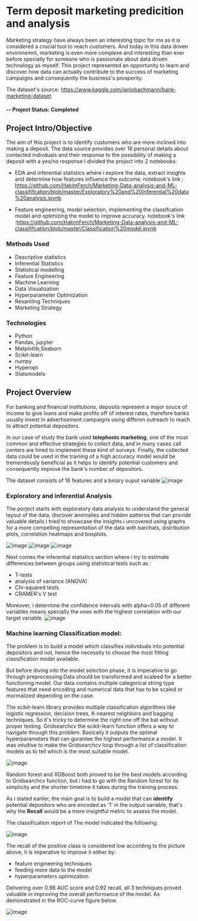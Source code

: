 # Term deposit marketing predicition and analysis
Marketing strategy have always been an interesting topic for me as it is considered a crucial tool to reach customers. And today in this data driven environemnt, marketing is even more complexe and interesting than ever before specially for someone who is passionate about data driven technology as myself.
This project represented an opportunity to learn and discover how data can actually contribute to the success of marketing campaigns and consequently the business's prosperity. 

The dataset's source: https://www.kaggle.com/janiobachmann/bank-marketing-dataset

#### -- Project Status: Completed

## Project Intro/Objective

The aim of this project is to identify customers who are more inclined into making a deposit. The data source provides over 16 personal details about contacted indivduals and their response to the possibility of making a deposit with a yes/no response
I divided the project into 2 notebooks:
* EDA and inferential statistics where i explore the data, extract insights and determine how features influence the outcome. 
notebook's link : https://github.com/HakimFerch/Marketing-Data-analysis-and-ML-classififcation/blob/master/Exploratory%20and%20Inferential%20data%20analysis.ipynb

* Feature engineering, model selection, implementing the classifcation model and optimizing the model to improve accuracy.
notebook's link :https://github.com/HakimFerch/Marketing-Data-analysis-and-ML-classififcation/blob/master/Classification%20model.ipynb

### Methods Used

* Descriptive statistics
* Inferential Statistics
* Statistical modelling
* Feature Engineering
* Machine Learning
* Data Visualization
* Hyperparameter Optimization
* Resamling Techniques
* Marketing Strategy

### Technologies

* Python
* Pandas, jupyter
* Matplotlib,Seaborn
* Scikit-learn 
* numpy
* Hyperopt
* Statsmodels

## Project Overview

For banking and financial institutions, deposits represent a major souce of income to give loans and make profits off of interest rates, therefore banks usually invest in advertisement campaigns using differen outreach to reach 
to attract potential depositors.

In our case of study the bank used **telephonic marketing**, one of the most common and effective strategies to collect data, and in many cases call centers are hired to implement these kind of surveys. 
Finally, the collected data could be used in the training of a high accuracy model would be tremendously beneficial as it helps to identify potential customers and consequently improve the bank's number of depositors.

The dataset consists of 16 features and a binary ouput variable
![image](https://user-images.githubusercontent.com/60581207/119861551-d003e000-bf17-11eb-9a9d-fde85de606df.png)

### Exploratory and inferential Analysis
 
 The porject starts with exploratory data analysis to understand the general layout of the data, discover anomalies and hidden patterns that can provide valuable details.I tried to showcase the insights i uncovered using graphs for a more compelling representation of the data with barchats, distribution plots, correlation heatmaps and boxplots.
 
 ![image](https://user-images.githubusercontent.com/60581207/119907190-065d5180-bf50-11eb-8008-158f19be87b9.png) ![image](https://user-images.githubusercontent.com/60581207/119907465-a31fef00-bf50-11eb-83d9-df7166247318.png)
![image](https://user-images.githubusercontent.com/60581207/119907834-791afc80-bf51-11eb-862f-c79e579bd5b8.png)


Next comes the inferential statistics section where i try to estimate differences between groups using statistical tests such as :

* T-tests 
* analysis of variance (ANOVA)
* Chi-squared tests
* CRAMER's V test

Moreover, i determine the confidence intervals with alpha=0.05 of different variables means specially the ones with the highest correlation with our target variable.
![image](https://user-images.githubusercontent.com/60581207/119908866-db74fc80-bf53-11eb-99fb-46cc8e83b4cb.png)

### Machine learning Classification model:

The problem is to build a model which classifies individuals into potential depositors and not, hence the necessity to choose the most fitting classification model available.

But before diving into the model selection phase, it is imperative to go through preprocessing.Data should be transformed and scaleed for a better functioning model. 
Our data contains multiple categorical string type features that need encoding and numerical data that has to be scaled or mormalized depending on the case.

The scikit-learn library provides multiple classification algorithms like logistic regression, decision trees, K-nearest neighbors and bagging techniques. So it's tricky to determine the right one off the bat without proper testing. Gridsearchcv the scikit-learn function offers a way to navigate through this problem. Basically it outputs the optimal hyperparameters that can gurantee the highest performance a model. It was intuitive to make the Gridsearchcv loop through a list of classification models as to tell which is the most suitable model.

![image](https://user-images.githubusercontent.com/60581207/120047155-3110de00-c014-11eb-9f5f-60030332aec4.png)

Random forest and XGBoost both proved to be the best models according to Gridsearchcv function, but i had to go with the Random forest for its simplicity and the shorter timetime it takes during the training process.

As i stated earlier, the main goal is to build a model that can **identify** potential depositors who are encoded as '1' in the output variable, that's why the **Recall** would be a more insightful metric to assess the model.

The classification report of The model indicated the following:

![image](https://user-images.githubusercontent.com/60581207/120049489-68828900-c01a-11eb-91a5-fcd4e512f492.png)

The recall of the positive class is considered low according to the picture above, it is imperative to improve it either by:

* feature engineering techniques 
* feeding more data to the model  
* hyperparameters optimization

Delivering over 0.98 AUC score and 0.92 recall, all 3 techniques proved valuable in improving the overall performance of the model. As demonstrated in the ROC-curve figure below.

   ![image](https://user-images.githubusercontent.com/60581207/120085988-10f92180-c0dd-11eb-96c7-fcb19d693c23.png)




























